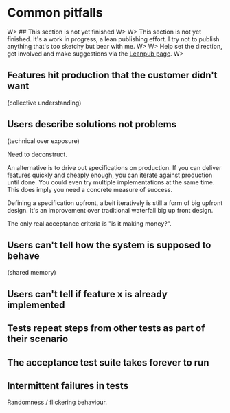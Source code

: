 # Common pitfalls

W> ## This section is not yet finished
W>
W> This section is not yet finished. It's a work in progress, a lean publishing effort. I try not to publish anything that's too sketchy but bear with me.
W>
W> Help set the direction, get involved and make suggestions via the [Leanpub page](https://leanpub.com/essential_acceptance_testing).
W>


## Features hit production that the customer didn't want

(collective understanding)



## Users describe solutions not problems

(technical over exposure)

Need to deconstruct.

An alternative is to drive out specifications on production. If you can deliver features quickly and cheaply enough, you can iterate against production until done. You could even try multiple implementations at the same time. This does imply you need a concrete measure of success.

Defining a specification upfront, albeit iteratively is still a form of big upfront design. It's an improvement over traditional waterfall big up front design.

The only real acceptance criteria is "is it making money?".



## Users can't tell how the system is supposed to behave

(shared memory)



## Users can't tell if feature x is already implemented



## Tests repeat steps from other tests as part of their scenario



## The acceptance test suite takes forever to run



## Intermittent failures in tests

Randomness / flickering behaviour.

